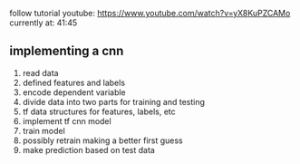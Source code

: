 follow tutorial youtube:
https://www.youtube.com/watch?v=yX8KuPZCAMo
currently at:
41:45

implementing a cnn
--------------------
  1. read data
  2. defined features and labels
  3. encode dependent variable
  4. divide data into two parts for training and testing
  5. tf data structures for features, labels, etc
  6. implement tf cnn model
  7. train model
  8. possibly retrain making a better first guess
  9. make prediction based on test data



